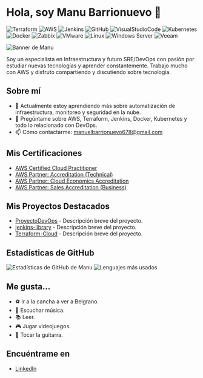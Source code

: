 # Hola, soy Manu Barrionuevo 👋

![Terraform](https://img.shields.io/badge/-Terraform-623CE4?style=flat-square&logo=terraform)
![AWS](https://img.shields.io/badge/-Amazon%20AWS-FF9900?style=flat-square&logo=amazon-aws)
![Jenkins](https://img.shields.io/badge/-Jenkins-D24939?style=flat-square&logo=jenkins)
![GitHub](https://img.shields.io/badge/-GitHub-181717?style=flat-square&logo=github)
![VisualStudioCode](https://img.shields.io/badge/-Visual%20Studio%20Code-007ACC?style=flat-square&logo=visual-studio-code)
![Kubernetes](https://img.shields.io/badge/-Kubernetes-326CE5?style=flat-square&logo=kubernetes)
![Docker](https://img.shields.io/badge/-Docker-2496ED?style=flat-square&logo=docker)
![Zabbix](https://img.shields.io/badge/-Zabbix-3C679A?style=flat-square&logo=zabbix)
![VMware](https://img.shields.io/badge/-VMware-607078?style=flat-square&logo=vmware)
![Linux](https://img.shields.io/badge/-Linux-FCC624?style=flat-square&logo=linux)
![Windows Server](https://img.shields.io/badge/-Windows%20Server-0078D6?style=flat-square&logo=windows)
![Veeam](https://img.shields.io/badge/-Veeam-00B336?style=flat-square&logo=veeam)



![Banner de Manu](https://i.imgur.com/5tCw87R.jpeg)

Soy un especialista en Infraestructura y futuro SRE/DevOps con pasión por estudiar nuevas tecnologías y aprender constantemente. Trabajo mucho con AWS y disfruto compartiendo y discutiendo sobre tecnología.

## Sobre mí
- 🌱 Actualmente estoy aprendiendo más sobre automatización de infraestructura, monitoreo y seguridad en la nube.
- 💬 Pregúntame sobre AWS, Terraform, Jenkins, Docker, Kubernetes y todo lo relacionado con DevOps.
- 📫 Cómo contactarme: [manuelbarrionuevo678@gmail.com](mailto:manuelbarrionuevo678@gmail.com)

## Mis Certificaciones

- [AWS Certified Cloud Practitioner](https://www.credly.com/badges/7f02ce4a-62d4-49c5-a4f6-297967ef2e01)
- [AWS Partner: Accreditation (Technical)](https://www.credly.com/badges/fd2f4232-9707-4568-a3e5-38ae0ad1dab5)
- [AWS Partner: Cloud Economics Accreditation](https://www.credly.com/badges/2ca88817-fe22-4e23-a321-1cfa31d537ed)
- [AWS Partner: Sales Accreditation (Business)](https://credly.com/badges/0256279e-a1ff-4f7f-8f17-811532408758)



## Mis Proyectos Destacados
- [ProyectoDevOps](https://github.com/manuBarriouevo/ProyectoDevOps) - Descripción breve del proyecto.
- [jenkins-library](https://github.com/manuBarriouevo/jenkins-library) - Descripción breve del proyecto.
- [Terraform-Cloud](https://github.com/manuBarriouevo/Terraform-Cloud) - Descripción breve del proyecto.

## Estadísticas de GitHub
![Estadísticas de GitHub de Manu](https://github-readme-stats.vercel.app/api?username=manuBarrionuevo&show_icons=true&theme=light)
![Lenguajes más usados](https://github-readme-stats.vercel.app/api/top-langs/?username=manuBarrionuevo&layout=compact)



## Me gusta...
- ⚽ Ir a la cancha a ver a Belgrano.
- 🎵 Escuchar música.
- 📚 Leer.
- 🎮 Jugar videojuegos.
- 🎸 Tocar la guitarra.

## Encuéntrame en
- [LinkedIn](https://www.linkedin.com/in/manuel-barrionuevo-7b5946196)
